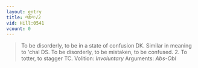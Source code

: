 ```yaml
---
layout: entry
title: འཆོལ་√2
vid: Hill:0541
vcount: 0
---
```

> To be disorderly, to be in a state of confusion DK\. Similar in meaning to 'chal DS\. To be disorderly, to be mistaken, to be confused\. 2\. To totter, to stagger TC\.
> Volition: _Involuntary_
> Arguments: _Abs-Obl_


